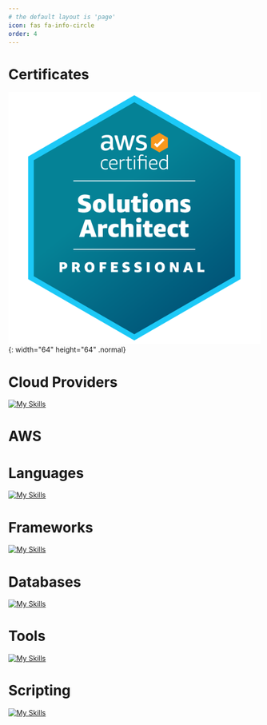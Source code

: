 ```yaml
---
# the default layout is 'page'
icon: fas fa-info-circle
order: 4
---
```


<!-- > Add Markdown syntax content to file `_tabs/about.md`{: .filepath } and it will show up on this page.
{: .prompt-tip } -->
<!-- https://github.com/tandpfun/skill-icons#readme -->

# Certificates
![Desktop View](../assets/img/certificate/aws-sap.png){: width="64" height="64" .normal}

# Cloud Providers
[![My Skills](https://skillicons.dev/icons?i=aws)](https://skillicons.dev)

# AWS


# Languages
[![My Skills](https://skillicons.dev/icons?i=python,nodejs,java)](https://skillicons.dev)

# Frameworks
[![My Skills](https://skillicons.dev/icons?i=django,fastapi)](https://skillicons.dev)

# Databases
[![My Skills](https://skillicons.dev/icons?i=mysql,postgres,sqlite)](https://skillicons.dev)

# Tools
[![My Skills](https://skillicons.dev/icons?i=docker,kubernetes,prometheus,grafana,elasticsearch)](https://skillicons.dev)

# Scripting
[![My Skills](https://skillicons.dev/icons?i=bash,powershell)](https://skillicons.dev)




